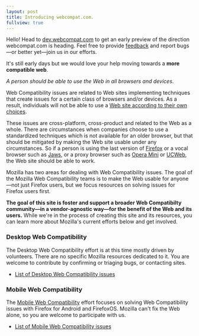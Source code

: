```yaml
---
layout: post
title: Introducing webcompat.com.
fullview: true
---
```


<div class="alert alert-info"><p>Hello! Head to <a href="http://dev.webcompat.com">dev.webcompat.com</a> to get an early preview of the direction webcompat.com is heading. Feel free to provide <a href="https://github.com/webcompat/webcompat.com/issues">feedback</a> and report bugs&mdash;or better yet&mdash;join us in our efforts.</p><p>It's still early days but we would love your help moving towards a <strong>more compatible web</strong>.</p></div>

_A person should be able to use the Web in all browsers and devices_.

Web Compatibility issues are related to Web sites implementing techniques that create issues for a certain class of browsers and/or devices. As a result, individuals will not be able to use a [Web site according to their own choices][escalator].

These issues are cross-platform, cross-product and related to the Web as a whole. There are circumstances when companies choose to use a standardized techniques which is not available for an older browser, but that should be mitigated by making the Web site usable under any circumstances. So if a person is using the last version of [Firefox][firefox] or a vocal browser such as [Jaws][jaws], or a proxy browser such as [Opera Mini][mini] or [UCWeb][ucweb], the Web site should be able to work.

Mozilla has two areas for dealing with Web Compatibility issues. The goal of the Mozilla Web Compatibility teams is to make the Web usable for anyone&mdash;not just Firefox users, but we focus resources on solving issues for Firefox users first.

**The goal of this site is foster and support a broader Web Compatibilty community&mdash;in a vendor-agnostic way&mdash;for the benefit of the Web and its users.** While we're in the process of creating this site and its resources, you can learn more about Mozilla's current efforts below and get involved.

### Desktop Web Compatibility

The Desktop Web Compatibility effort is at this time mostly driven by volunteers. There are no specific Mozilla resources dedicated to it. You are welcome to contribute by confirming or triaging bugs, or contacting sites.

* [List of Desktop Web Compatibility issues][desktop-issues]

### Mobile Web Compatibility

The [Mobile Web Compatibility][mobile-compat] effort focuses on solving Web Compatibility issues with Firefox for Android and FirefoxOS. Mozilla can't fix the Web alone, so you are welcome to participate with us.

* [List of Mobile Web Compatibility issues][mobile-issues]

[desktop-issues]: <https://bugzilla.mozilla.org/buglist.cgi?f1=component&o1=notequals&resolution=---&query_format=advanced&v1=Mobile&product=Tech%20Evangelism&list_id=8958361>
[escalator]: http://christianheilmann.com/2012/02/16/stumbling-on-the-escalator/
[firefox]: http://www.mozilla.org/en-US/firefox/new/
[jaws]: http://www.freedomscientific.com/fs_products/software_jaws70fea.asp
[mini]: http://www.opera.com/mobile/mini
[ucweb]: http://www.ucweb.com/
[mobile-compat]: https://wiki.mozilla.org/Compatibility/Mobile
[mobile-issues]: https://bugzilla.mozilla.org/buglist.cgi?list_id=8384376&resolution=---&query_format=advanced&component=Mobile&product=Tech%20Evangelism